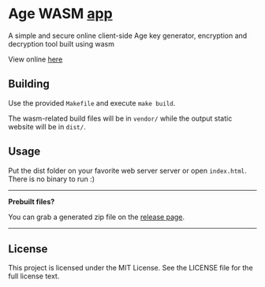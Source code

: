 # Age WASM [app](https://age-wasm.ey.r.appspot.com/)

A simple and secure online client-side Age key generator, encryption and decryption tool built using wasm

View online [here](https://age-wasm.ey.r.appspot.com/)

## Building

Use the provided `Makefile` and execute `make build`.

The wasm-related build files will be in `vendor/` while the output static website will be in `dist/`.

## Usage

Put the dist folder on your favorite web server server or open `index.html`.
There is no binary to run :)

---

**Prebuilt files?**

You can grab a generated zip file on the [release page](https://github.com/MarinX/agewasm/releases).

---

## License

This project is licensed under the MIT License. See the LICENSE file for the full license text.
